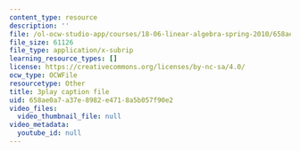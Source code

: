 ```yaml
---
content_type: resource
description: ''
file: /ol-ocw-studio-app/courses/18-06-linear-algebra-spring-2010/658ae0a7a37e8982e4718a5b057f90e2_QNpj-gOXW9M.srt
file_size: 61126
file_type: application/x-subrip
learning_resource_types: []
license: https://creativecommons.org/licenses/by-nc-sa/4.0/
ocw_type: OCWFile
resourcetype: Other
title: 3play caption file
uid: 658ae0a7-a37e-8982-e471-8a5b057f90e2
video_files:
  video_thumbnail_file: null
video_metadata:
  youtube_id: null
---
```

